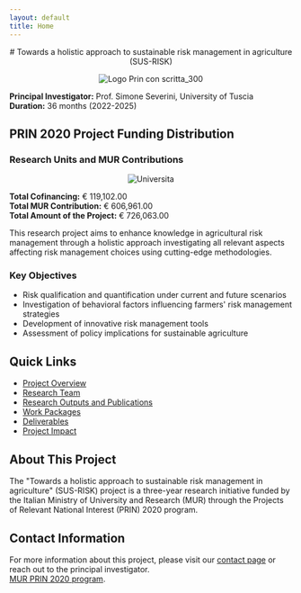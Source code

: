 ```yaml
---
layout: default
title: Home
---
```


<p align="center">
  # Towards a holistic approach to sustainable risk management in agriculture (SUS-RISK)
</p>


<p align="center">
  <img src="https://github.com/user-attachments/assets/62c034a3-3cd5-47b6-9479-75ea773e61ec" alt="Logo Prin con scritta_300"/>
</p>


**Principal Investigator:** Prof. Simone Severini, University of Tuscia  
**Duration:** 36 months (2022-2025)

## PRIN 2020 Project Funding Distribution

### Research Units and MUR Contributions

<p align="center">
  <img src="https://github.com/user-attachments/assets/211a1015-57d3-44ee-9dea-e834b165cd21" alt="Universita"/>
</p>


**Total Cofinancing:** € 119,102.00  
**Total MUR Contribution:** € 606,961.00  
**Total Amount of the Project:** € 726,063.00

This research project aims to enhance knowledge in agricultural risk management through a holistic approach investigating all relevant aspects affecting risk management choices using cutting-edge methodologies.

### Key Objectives

- Risk qualification and quantification under current and future scenarios
- Investigation of behavioral factors influencing farmers' risk management strategies
- Development of innovative risk management tools
- Assessment of policy implications for sustainable agriculture

## Quick Links

- [Project Overview](about/Project_Overview.md)
- [Research Team](about/team.md)
- [Research Outputs and Publications](research/publications.md)
- [Work Packages](research/work-packages.md)
- [Deliverables](research/Deliverables_Reports_PB.md)
- [Project Impact](research/Projec_Impact.md)



## About This Project

The "Towards a holistic approach to sustainable risk management in agriculture" (SUS-RISK) project is a three-year research initiative funded by the Italian Ministry of University and Research (MUR) through the Projects of Relevant National Interest (PRIN) 2020 program.

## Contact Information

For more information about this project, please visit our [contact page](about/contact.md) or reach out to the principal investigator.\
[MUR PRIN 2020 program](https://prin.mur.gov.it/Iniziative/Detail?key=03Z2J0R14R1GqN6%2BEURBSg%3D%3D).

